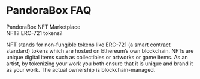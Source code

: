 # PandoraBox FAQ

<div>PandoraBox NFT Marketplace</div>

<div>NFT? ERC-721 tokens?</div>

NFT stands for non-fungible tokens like ERC-721 (a smart contract standard) tokens which are hosted on Ethereum’s own blockchain. NFTs are unique digital items such as collectibles or artworks or game items. As an artist, by tokenizing your work you both ensure that it is unique and brand it as your work. The actual ownership is blockchain-managed.
